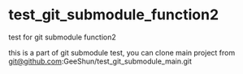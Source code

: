 # test_git_submodule_function2
test for git submodule function2

this is a part of git submodule test, you can clone main project from git@github.com:GeeShun/test_git_submodule_main.git